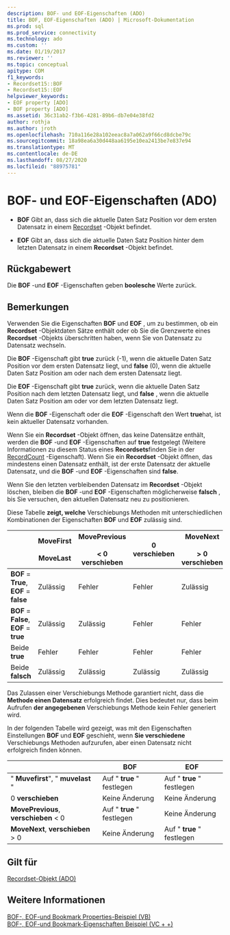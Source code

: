 ```yaml
---
description: BOF- und EOF-Eigenschaften (ADO)
title: BOF, EOF-Eigenschaften (ADO) | Microsoft-Dokumentation
ms.prod: sql
ms.prod_service: connectivity
ms.technology: ado
ms.custom: ''
ms.date: 01/19/2017
ms.reviewer: ''
ms.topic: conceptual
apitype: COM
f1_keywords:
- Recordset15::BOF
- Recordset15::EOF
helpviewer_keywords:
- EOF property [ADO]
- BOF property [ADO]
ms.assetid: 36c31ab2-f3b6-4281-89b6-db7e04e38fd2
author: rothja
ms.author: jroth
ms.openlocfilehash: 710a116e28a102eeac8a7a062a9f66cd8dcbe79c
ms.sourcegitcommit: 18a98ea6a30d448aa6195e10ea2413be7e837e94
ms.translationtype: MT
ms.contentlocale: de-DE
ms.lasthandoff: 08/27/2020
ms.locfileid: "88975781"
---
```

# <a name="bof-eof-properties-ado"></a>BOF- und EOF-Eigenschaften (ADO)
-   **BOF** Gibt an, dass sich die aktuelle Daten Satz Position vor dem ersten Datensatz in einem [Recordset](./recordset-object-ado.md) -Objekt befindet.  
  
-   **EOF** Gibt an, dass sich die aktuelle Daten Satz Position hinter dem letzten Datensatz in einem **Recordset** -Objekt befindet.  
  
## <a name="return-value"></a>Rückgabewert  
 Die **BOF** -und **EOF** -Eigenschaften geben **boolesche** Werte zurück.  
  
## <a name="remarks"></a>Bemerkungen  
 Verwenden Sie die Eigenschaften **BOF** und **EOF** , um zu bestimmen, ob ein **Recordset** -Objektdaten Sätze enthält oder ob Sie die Grenzwerte eines **Recordset** -Objekts überschritten haben, wenn Sie von Datensatz zu Datensatz wechseln.  
  
 Die **BOF** -Eigenschaft gibt **true** zurück (-1), wenn die aktuelle Daten Satz Position vor dem ersten Datensatz liegt, und **false** (0), wenn die aktuelle Daten Satz Position am oder nach dem ersten Datensatz liegt.  
  
 Die **EOF** -Eigenschaft gibt **true** zurück, wenn die aktuelle Daten Satz Position nach dem letzten Datensatz liegt, und **false** , wenn die aktuelle Daten Satz Position am oder vor dem letzten Datensatz liegt.  
  
 Wenn die **BOF** -Eigenschaft oder die **EOF** -Eigenschaft den Wert **true**hat, ist kein aktueller Datensatz vorhanden.  
  
 Wenn Sie ein **Recordset** -Objekt öffnen, das keine Datensätze enthält, werden die **BOF** -und **EOF** -Eigenschaften auf **true** festgelegt (Weitere Informationen zu diesem Status eines **Recordsets**finden Sie in der [RecordCount](./recordcount-property-ado.md) -Eigenschaft). Wenn Sie ein **Recordset** -Objekt öffnen, das mindestens einen Datensatz enthält, ist der erste Datensatz der aktuelle Datensatz, und die **BOF** -und **EOF** -Eigenschaften sind **false**.  
  
 Wenn Sie den letzten verbleibenden Datensatz im **Recordset** -Objekt löschen, bleiben die **BOF** -und **EOF** -Eigenschaften möglicherweise **falsch** , bis Sie versuchen, den aktuellen Datensatz neu zu positionieren.  
  
 Diese Tabelle **zeigt, welche** Verschiebungs Methoden mit unterschiedlichen Kombinationen der Eigenschaften **BOF** und **EOF** zulässig sind.  
  
||MoveFirst<br /><br /> MoveLast|MovePrevious<br /><br /> < 0 verschieben|0 verschieben|MoveNext<br /><br /> > 0 verschieben|  
|------|-----------------------------|---------------------------------|------------|-----------------------------|  
|**BOF** = **True**, **EOF** = **false**|Zulässig|Fehler|Fehler|Zulässig|  
|**BOF** = **False**, **EOF** = **true**|Zulässig|Zulässig|Fehler|Fehler|  
|Beide **true**|Fehler|Fehler|Fehler|Fehler|  
|Beide **falsch**|Zulässig|Zulässig|Zulässig|Zulässig|  
  
 Das Zulassen einer Verschiebungs Methode garantiert nicht, dass die **Methode einen Datensatz** erfolgreich findet. Dies bedeutet nur, dass beim Aufrufen **der angegebenen** Verschiebungs Methode kein Fehler generiert wird.  
  
 In der folgenden Tabelle wird gezeigt, was mit den Eigenschaften Einstellungen **BOF** und **EOF** geschieht, wenn **Sie verschiedene** Verschiebungs Methoden aufzurufen, aber einen Datensatz nicht erfolgreich finden können.  
  
||BOF|EOF|  
|------|---------|---------|  
|" **Muvefirst**", " **muvelast** "|Auf " **true** " festlegen|Auf " **true** " festlegen|  
|0 **verschieben**|Keine Änderung|Keine Änderung|  
|**MovePrevious**, **verschieben** < 0|Auf " **true** " festlegen|Keine Änderung|  
|**MoveNext**, **verschieben** > 0|Keine Änderung|Auf " **true** " festlegen|  
  
## <a name="applies-to"></a>Gilt für  
 [Recordset-Objekt (ADO)](./recordset-object-ado.md)  
  
## <a name="see-also"></a>Weitere Informationen  
 [BOF-, EOF-und Bookmark Properties-Beispiel (VB)](./bof-eof-and-bookmark-properties-example-vb.md)   
 [BOF-, EOF-und Bookmark-Eigenschaften Beispiel (VC + +)](./bof-eof-and-bookmark-properties-example-vc.md)